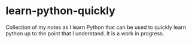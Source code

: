 # learn-python-quickly
Collection of my notes as I learn Python that can be used to quickly learn python up to the point that I understand. It is a work in progress.
